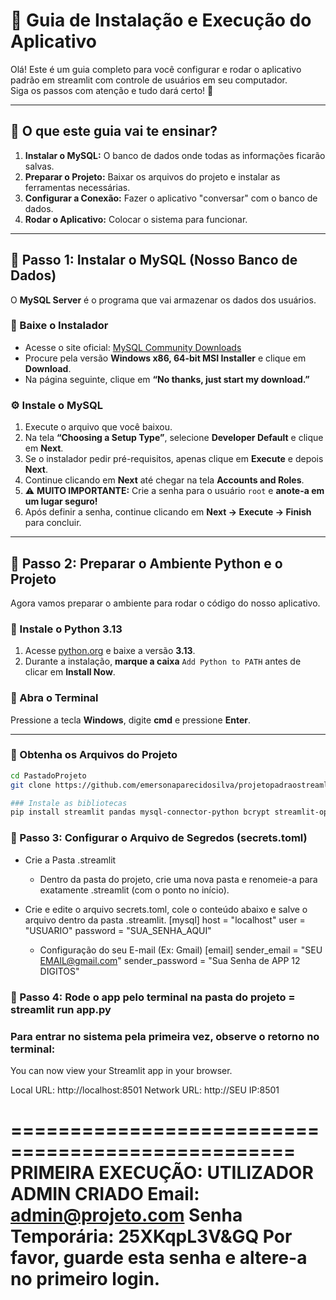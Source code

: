 # 📘 Guia de Instalação e Execução do Aplicativo

Olá! Este é um guia completo para você configurar e rodar o aplicativo padrão em streamlit com controle de usuários em seu computador.  
Siga os passos com atenção e tudo dará certo! 🚀

---

## 📖 O que este guia vai te ensinar?

1. **Instalar o MySQL:** O banco de dados onde todas as informações ficarão salvas.  
2. **Preparar o Projeto:** Baixar os arquivos do projeto e instalar as ferramentas necessárias.  
3. **Configurar a Conexão:** Fazer o aplicativo "conversar" com o banco de dados.  
4. **Rodar o Aplicativo:** Colocar o sistema para funcionar.

---

## 🧩 Passo 1: Instalar o MySQL (Nosso Banco de Dados)

O **MySQL Server** é o programa que vai armazenar os dados dos usuários.

### 🔽 Baixe o Instalador

- Acesse o site oficial: [MySQL Community Downloads](https://dev.mysql.com/downloads/)
- Procure pela versão **Windows x86, 64-bit MSI Installer** e clique em **Download**.
- Na página seguinte, clique em **“No thanks, just start my download.”**

### ⚙️ Instale o MySQL

1. Execute o arquivo que você baixou.  
2. Na tela **“Choosing a Setup Type”**, selecione **Developer Default** e clique em **Next**.  
3. Se o instalador pedir pré-requisitos, apenas clique em **Execute** e depois **Next**.  
4. Continue clicando em **Next** até chegar na tela **Accounts and Roles**.  
5. ⚠️ **MUITO IMPORTANTE:** Crie a senha para o usuário `root` e **anote-a em um lugar seguro!**  
6. Após definir a senha, continue clicando em **Next → Execute → Finish** para concluir.

---

## 🐍 Passo 2: Preparar o Ambiente Python e o Projeto

Agora vamos preparar o ambiente para rodar o código do nosso aplicativo.

### 💾 Instale o Python 3.13

1. Acesse [python.org](https://www.python.org/downloads/) e baixe a versão **3.13**.  
2. Durante a instalação, **marque a caixa** `Add Python to PATH` antes de clicar em **Install Now**.

### 🧭 Abra o Terminal

Pressione a tecla **Windows**, digite **cmd** e pressione **Enter**.

---

### 📂 Obtenha os Arquivos do Projeto

```bash
cd PastadoProjeto
git clone https://github.com/emersonaparecidosilva/projetopadraostreamlit.git

### Instale as bibliotecas 
pip install streamlit pandas mysql-connector-python bcrypt streamlit-option-menu

````

### 🐍 Passo 3: Configurar o Arquivo de Segredos (secrets.toml)
- Crie a Pasta .streamlit
    - Dentro da pasta do projeto, crie uma nova pasta e renomeie-a para exatamente .streamlit (com o ponto no início).

-  Crie e edite o arquivo secrets.toml, cole o conteúdo abaixo e salve o arquivo dentro da pasta .streamlit.
    [mysql]
    host = "localhost"
    user = "USUARIO"
    password = "SUA_SENHA_AQUI"

    - Configuração do seu E-mail (Ex: Gmail)
    [email]
    sender_email = "SEU EMAIL@gmail.com"
    sender_password = "Sua Senha de APP 12 DIGITOS"
    
### 🐍 Passo 4: Rode o app pelo terminal na pasta do projeto = streamlit run app.py

### Para entrar no sistema pela primeira vez, observe o retorno no terminal:

You can now view your Streamlit app in your browser.

  Local URL: http://localhost:8501
  Network URL: http://SEU IP:8501
  
==================================================
PRIMEIRA EXECUÇÃO: UTILIZADOR ADMIN CRIADO
Email: admin@projeto.com
Senha Temporária: 25XKqpL3V&GQ
Por favor, guarde esta senha e altere-a no primeiro login.
==================================================
